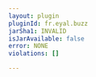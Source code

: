 ```yaml
---
layout: plugin
pluginId: fr.eyal.buzz
jarSha1: INVALID
isJarAvailable: false
error: NONE
violations: []

---
```

